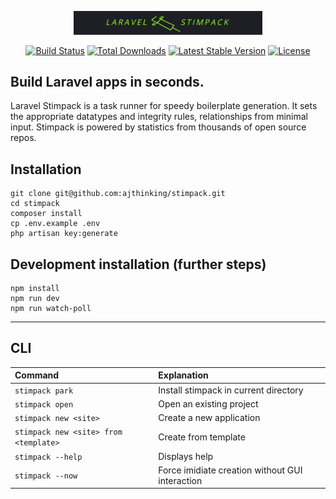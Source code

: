 <p align="center"><img src="public/img/stimpack_logo_with_text.png" width="60%"></p>

<p align="center">
<a href="https://travis-ci.org/laravel/framework"><img src="https://travis-ci.org/laravel/framework.svg" alt="Build Status"></a>
<a href="https://packagist.org/packages/laravel/framework"><img src="https://poser.pugx.org/laravel/framework/d/total.svg" alt="Total Downloads"></a>
<a href="https://packagist.org/packages/laravel/framework"><img src="https://poser.pugx.org/laravel/framework/v/stable.svg" alt="Latest Stable Version"></a>
<a href="https://packagist.org/packages/laravel/framework"><img src="https://poser.pugx.org/laravel/framework/license.svg" alt="License"></a>
</p>

## Build Laravel apps in seconds.
Laravel Stimpack is a task runner for speedy boilerplate generation. It sets the appropriate datatypes and integrity rules, relationships from minimal input. Stimpack is powered by statistics from thousands of open source repos.

## Installation

    git clone git@github.com:ajthinking/stimpack.git
    cd stimpack
    composer install
    cp .env.example .env
    php artisan key:generate
    
  
## Development installation (further steps)
    npm install
    npm run dev
    npm run watch-poll
<hr>

## CLI

| Command            | Explanation                                              |
|:--------------------------- |:--------------------------------------------------- |
| `stimpack park`             | Install stimpack in current directory                                 | 
| `stimpack open` | Open an existing project | 
|`stimpack new <site>`|Create a new application|
|`stimpack new <site> from <template>`|Create from template|
|`stimpack --help`|Displays help|
|`stimpack --now`|Force imidiate creation without GUI interaction|
